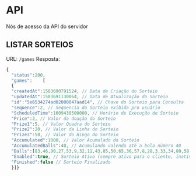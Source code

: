# API
Nós de acesso da API do servidor

## LISTAR SORTEIOS
URL:
```/games```
Resposta:
```javascript
{
  "status":200,
  "games":    [
  {
  "createdAt":1583690791524, // Data de Criação do Sorteio
  "updatedAt":1583691130064, // Data de Atualização do Sorteio
  "id":"5e6534274ad02000047aad14", // Chave do Sorteio para Consulta
  "sequence":2, // Sequencia do Sorteio exibida pro usuário
  "ScheduledTime":1609438500000, // Horário de Execução do Sorteio
  "Price":2, // Valor da doação do Sorteio
  "Prize1":5, // Valor Quadra do Sorteio
  "Prize2":20, // Valor da Linha do Sorteio
  "Prize3":50, // Valor do Bingo do Sorteio
  "Accumulated":1000, // Valor Acumulado do Sorteio
  "AccumulatedBalls":40, // Acumulando valendo até a bola número 40
  "Balls":[83,46,90,27,53,9,32,11,43,85,50,65,36,57,8,28,3,33,34,80,58,25,38,17,44,15,47,64,72,76,87,19,21,73,23,12,39,62,75,84,1,13,18,4,35,59,37,61,79,56,74,49,14,82,30,51,7,41,20,48,86,81,24,2,77,70,52,69,71,63,10,67,54,45,40,55,89,42,88,16,31,60,68,26,6,66,78,5,22,29], // Números sorteados em ordem (90 Bolas)
  "Enabled":true, // Sorteio Ativo (sempre ativo para o cliente, inativas não retornam na consulta)
  "Finished":false // Sorteio Finalizado
  }]}
```

